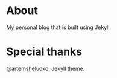 # About

My personal blog that is built using Jekyll.

# Special thanks
[@artemsheludko](https://github.com/artemsheludko): Jekyll theme.
